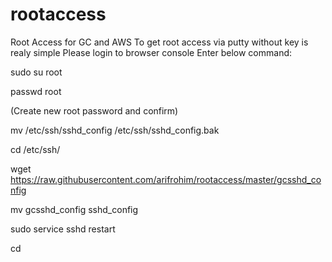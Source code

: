 # rootaccess
Root Access for GC and AWS
To get root access via putty without key is realy simple
Please login to browser console
Enter below command:

sudo su root

passwd root

(Create new root password and confirm)

mv /etc/ssh/sshd_config /etc/ssh/sshd_config.bak

cd /etc/ssh/

wget https://raw.githubusercontent.com/arifrohim/rootaccess/master/gcsshd_config

mv gcsshd_config sshd_config

sudo service sshd restart

cd
